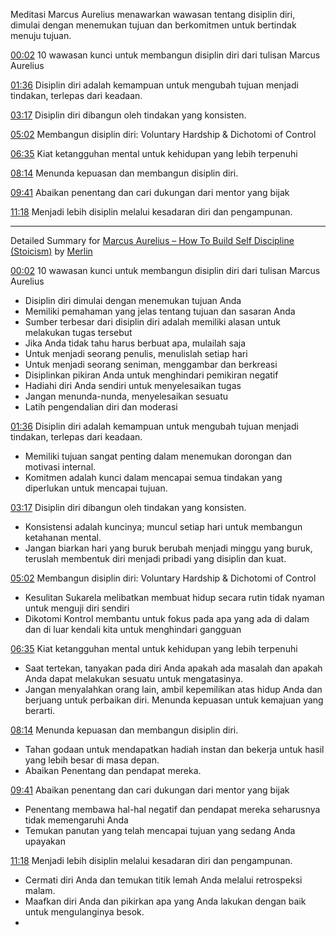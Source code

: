 Meditasi Marcus Aurelius menawarkan wawasan tentang disiplin diri, dimulai dengan menemukan tujuan dan berkomitmen untuk bertindak menuju tujuan.

[00:02](https://www.youtube.com/watch?v=njDLNt-1ugM&t=2) 10 wawasan kunci untuk membangun disiplin diri dari tulisan Marcus Aurelius

[01:36](https://www.youtube.com/watch?v=njDLNt-1ugM&t=96) Disiplin diri adalah kemampuan untuk mengubah tujuan menjadi tindakan, terlepas dari keadaan.

[03:17](https://www.youtube.com/watch?v=njDLNt-1ugM&t=197) Disiplin diri dibangun oleh tindakan yang konsisten.

[05:02](https://www.youtube.com/watch?v=njDLNt-1ugM&t=302) Membangun disiplin diri: Voluntary Hardship & Dichotomi of Control

[06:35](https://www.youtube.com/watch?v=njDLNt-1ugM&t=395) Kiat ketangguhan mental untuk kehidupan yang lebih terpenuhi

[08:14](https://www.youtube.com/watch?v=njDLNt-1ugM&t=494) Menunda kepuasan dan membangun disiplin diri.

[09:41](https://www.youtube.com/watch?v=njDLNt-1ugM&t=581) Abaikan penentang dan cari dukungan dari mentor yang bijak

[11:18](https://www.youtube.com/watch?v=njDLNt-1ugM&t=678) Menjadi lebih disiplin melalui kesadaran diri dan pengampunan.

---------------------------------

Detailed Summary for [Marcus Aurelius – How To Build Self Discipline (Stoicism)](https://www.youtube.com/watch?v=njDLNt-1ugM) by [Merlin](https://merlin.foyer.work/)

[00:02](https://www.youtube.com/watch?v=njDLNt-1ugM&t=2) 10 wawasan kunci untuk membangun disiplin diri dari tulisan Marcus Aurelius
- Disiplin diri dimulai dengan menemukan tujuan Anda
- Memiliki pemahaman yang jelas tentang tujuan dan sasaran Anda
- Sumber terbesar dari disiplin diri adalah memiliki alasan untuk melakukan tugas tersebut
- Jika Anda tidak tahu harus berbuat apa, mulailah saja
- Untuk menjadi seorang penulis, menulislah setiap hari
- Untuk menjadi seorang seniman, menggambar dan berkreasi
- Disiplinkan pikiran Anda untuk menghindari pemikiran negatif
- Hadiahi diri Anda sendiri untuk menyelesaikan tugas
- Jangan menunda-nunda, menyelesaikan sesuatu
- Latih pengendalian diri dan moderasi

[01:36](https://www.youtube.com/watch?v=njDLNt-1ugM&t=96) Disiplin diri adalah kemampuan untuk mengubah tujuan menjadi tindakan, terlepas dari keadaan.
- Memiliki tujuan sangat penting dalam menemukan dorongan dan motivasi internal.
- Komitmen adalah kunci dalam mencapai semua tindakan yang diperlukan untuk mencapai tujuan.

[03:17](https://www.youtube.com/watch?v=njDLNt-1ugM&t=197) Disiplin diri dibangun oleh tindakan yang konsisten.
- Konsistensi adalah kuncinya; muncul setiap hari untuk membangun ketahanan mental.
- Jangan biarkan hari yang buruk berubah menjadi minggu yang buruk, teruslah membentuk diri menjadi pribadi yang disiplin dan kuat.

[05:02](https://www.youtube.com/watch?v=njDLNt-1ugM&t=302) Membangun disiplin diri: Voluntary Hardship & Dichotomi of Control
- Kesulitan Sukarela melibatkan membuat hidup secara rutin tidak nyaman untuk menguji diri sendiri
- Dikotomi Kontrol membantu untuk fokus pada apa yang ada di dalam dan di luar kendali kita untuk menghindari gangguan

[06:35](https://www.youtube.com/watch?v=njDLNt-1ugM&t=395) Kiat ketangguhan mental untuk kehidupan yang lebih terpenuhi
- Saat tertekan, tanyakan pada diri Anda apakah ada masalah dan apakah Anda dapat melakukan sesuatu untuk mengatasinya.
- Jangan menyalahkan orang lain, ambil kepemilikan atas hidup Anda dan berjuang untuk perbaikan diri. Menunda kepuasan untuk kemajuan yang berarti.

[08:14](https://www.youtube.com/watch?v=njDLNt-1ugM&t=494) Menunda kepuasan dan membangun disiplin diri.
- Tahan godaan untuk mendapatkan hadiah instan dan bekerja untuk hasil yang lebih besar di masa depan.
- Abaikan Penentang dan pendapat mereka.

[09:41](https://www.youtube.com/watch?v=njDLNt-1ugM&t=581) Abaikan penentang dan cari dukungan dari mentor yang bijak
- Penentang membawa hal-hal negatif dan pendapat mereka seharusnya tidak memengaruhi Anda
- Temukan panutan yang telah mencapai tujuan yang sedang Anda upayakan

[11:18](https://www.youtube.com/watch?v=njDLNt-1ugM&t=678) Menjadi lebih disiplin melalui kesadaran diri dan pengampunan.
- Cermati diri Anda dan temukan titik lemah Anda melalui retrospeksi malam.
- Maafkan diri Anda dan pikirkan apa yang Anda lakukan dengan baik untuk mengulanginya besok.
- 